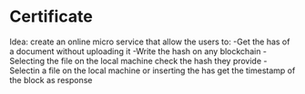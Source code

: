# Certificate

Idea:
create an online micro service that allow the users to:
 -Get the has of a document without uploading it
 -Write the hash on any blockchain
 -Selecting the file on the local machine check the hash they provide
 -Selectin a file on the local machine or inserting the has get the timestamp of the block as response
 
 
